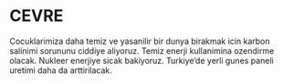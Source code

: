 # CEVRE

Cocuklarimiza daha temiz ve yasanilir bir dunya birakmak icin karbon salinimi sorununu ciddiye aliyoruz. Temiz enerji kullanimina ozendirme olacak. Nukleer enerjiye sicak bakiyoruz. Turkiye’de yerli gunes paneli uretimi daha da arttirilacak.
